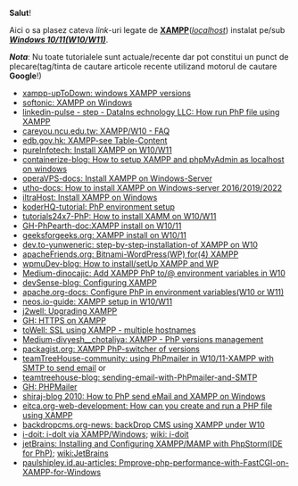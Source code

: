 **Salut**!

Aici o sa plasez cateva *link*-uri legate de [**XAMPP**](https://www.apachefriends.org/download.html)([*localhost*](https://www.apachefriends.org/faq_windows.html)) instalat pe/sub [***Windows 10/11(W10/W11)***](https://php101.net/deploy/webserver-with-xampp-on-windows/).

***Nota***: Nu toate tutorialele sunt actuale/recente dar pot constitui un punct de plecare(tag/tinta de cautare articole recente utilizand motorul de cautare **Google**!)

 - [xampp-upToDown: windows XAMPP versions](https://xampp.en.uptodown.com/windows/versions)
 - [softonic: XAMPP on Windows](https://xampp-windows.en.softonic.com/)
 - [linkedin-pulse - step - DataIns echnology LLC: How run PhP file using XAMPP](https://www.linkedin.com/pulse/how-run-php-file-using-xampp-step-data-ins-technology-llc/)
 - [careyou.ncu.edu.tw: XAMPP/W10 - FAQ](https://careyou.ncu.edu.tw/dashboard/faq.html)
 - [edb.gov.hk: XAMPP-see Table-Content](https://www.edb.gov.hk/attachment/en/curriculum-development/kla/technology-edu/resources/computer-edu/2B%20-%20XAMPP%202.pdf)
 - [pureInfotech: Install XAMPP on W10/W11](https://pureinfotech.com/install-xampp-windows-10/)
 - [containerize-blog: How to setup XAMPP and phpMyAdmin as localhost on windows](https://blog.containerize.com/how-to-setup-xampp-and-phpmyadmin-as-localhost-on-windows/)
 - [operaVPS-docs: Install XAMPP on Windows-Server](https://operavps.com/docs/install-xampp-on-windows-server/)
 - [utho-docs: How to install XAMPP on Windows-server 2016/2019/2022](https://utho.com/docs/windows/how-to-install-xampp-on-windows-server-2016-2019-2022/)
 - [iltraHost: Install XAMPP on Windows](https://ultahost.com/knowledge-base/install-xampp-windows/)
 - [koderHQ-tutorial: PhP environment setup](https://www.koderhq.com/tutorial/php/environment-setup/)
 - [tutorials24x7-PhP: How to install XAMM on W10/W11](https://www.tutorials24x7.com/php/how-to-install-xampp-on-windows)
 - [GH-PhPearth-doc:XAMPP install on W10/11](https://github.com/phpearth/docs/blob/master/_install/windows/xampp.md)
 - [geeksforgeeks.org: XAMPP install on W10/11](https://www.geeksforgeeks.org/how-to-install-xampp-on-windows/)
 - [dev.to-yunweneric: step-by-step-installation-of XAMPP on W10](https://dev.to/yunweneric/step-by-step-installation-of-xammp-on-windows-10-5g9o)
 - [apacheFriends.org: Bitnami-WordPress(WP) for(4) XAMPP](https://www.apachefriends.org/bitnami_for_xampp.html)
 - [wpmuDev-blog: How to install/setUp XAMPP and WP](https://wpmudev.com/blog/setting-up-xampp/)
 - [Medium-dinocajic: Add XAMPP PhP to/@ environment variables in W10](https://dinocajic.medium.com/add-xampp-php-to-environment-variables-in-windows-10-af20a765b0ce)
 - [devSense-blog: Configuring XAMPP](https://blog.devsense.com/2021/configuring-xampp)
 - [apache.org-docs: Configure PhP in environment variables(W10 or W11)](https://netbeans.apache.org/tutorial/main/kb/docs/php/configure-php-environment-windows/)
 - [neos.io-guide: XAMPP setup in W10/W11 ](https://docs.neos.io/guide/installation-development-setup/manual-setup/xampp-setup-windows)
 - [j2well: Upgrading XAMPP](https://jtowell.com.au/upgrading-your-xampp-setup-on-windows-without-losing-anything/)
 - [GH: HTTPS on XAMPP](https://gist.github.com/adnan360/ad2b1cfc44114ac6f91fbb668c76798d)
 - [toWell: SSL using XAMPP - multiple hostnames](https://jtowell.com.au/ssl-localhost-xampp-windows-multiple-host-names/)
 - [Medium-divyesh__chotaliya: XAMPP - PhP versions management](https://medium.com/@divyesh__chotaliya/effortlessly-switching-xampp-php-versions-on-windows-d76b8e5237e7)
 - [packagist.org: XAMPP PhP-switcher of versions](https://packagist.org/packages/jackiedo/xampp-php-switcher)
 - [teamTreeHouse-community: using PhPmailer in W10/11-XAMPP with SMTP to send email](https://teamtreehouse.com/community/using-phpmailer-in-windows-xampp-with-smtp-to-send-email) or
 - [teamtreehouse-blog: sending-email-with-PhPmailer-and-SMTP](https://blog.teamtreehouse.com/sending-email-with-phpmailer-and-smtp?_gl=1*1elkg0l*_gcl_au*MTk0MjUyMjY1OS4xNzM5MjA2ODkw)
 - [GH: PHPMailer](https://github.com/PHPMailer/PHPMailer)
 - [shiraj-blog 2010: How to PhP send eMail and XAMPP on Windows](https://blog.shiraj.com/2010/09/how-to-php-sendmail-and-xampp-on-windows/)
 - [eitca.org-web-development: How can you create and run a PHP file using XAMPP](https://eitca.org/web-development/eitc-wd-pmsf-php-and-mysql-fundamentals/getting-started-with-php/installing-php-xampp/examination-review-installing-php-xampp/how-can-you-create-and-run-a-php-file-using-xampp/)
 - [backdropcms.org-news: backDrop CMS using XAMPP under W10](https://backdropcms.org/news/backdrop-cms-xampp-windows-10)
 - [i-doit: i-doIt via XAMPP/Windows](https://kb.i-doit.com/en/installation/manual-installation/microsoft-windows-server/i-doit-via-xampp.html); [wiki: i-doit](https://de.wikipedia.org/wiki/I-doit)
 - [jetBrains: Installing and Configuring XAMPP/MAMP with PhpStorm(IDE for PhP)](https://blog.jetbrains.com/phpstorm/2013/08/installing-and-configuring-xampp-mamp-with-phpstorm/); [wiki:JetBrains](https://en.wikipedia.org/wiki/JetBrains)
 - [paulshipley.id.au-articles: Pmprove-php-performance-with-FastCGI-on-XAMPP-for-Windows](https://paulshipley.id.au/articles/coding-tips/improve-php-performance-with-fastcgi-on-xampp-for-windows/)
